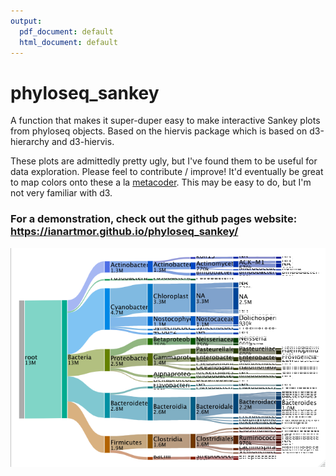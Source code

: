 ```yaml
---
output:
  pdf_document: default
  html_document: default
---
```

# phyloseq_sankey
A function that makes it super-duper easy to make interactive Sankey plots from phyloseq objects. Based on the hiervis package which is based on d3-hierarchy and d3-hiervis.

These plots are admittedly pretty ugly, but I've found them to be useful for data exploration. Please feel to contribute / improve! It'd eventually be great to map colors onto these a la [metacoder](https://grunwaldlab.github.io/metacoder_documentation/). This may be easy to do, but I'm not very familiar with d3.

### For a demonstration, check out the github pages website: https://ianartmor.github.io/phyloseq_sankey/

<img src="docs/sample.png" align="center" width="700px"/>